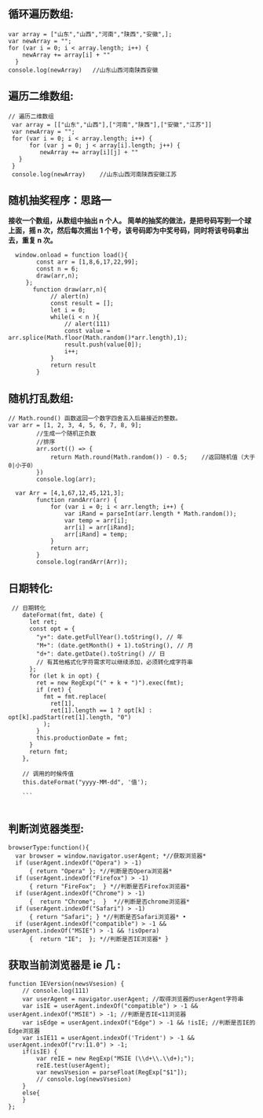 ## **循环遍历数组:**

```
var array = ["山东","山西","河南","陕西","安徽",];
var newArray = "";
for (var i = 0; i < array.length; i++) {
    newArray += array[i] + ""
  }
console.log(newArray)   //山东山西河南陕西安徽
```

## **遍历二维数组:**

```
// 遍历二维数组
 var array = [["山东","山西"],["河南","陕西"],["安徽","江苏"]]
 var newArray = "";
 for (var i = 0; i < array.length; i++) {
      for (var j = 0; j < array[i].length; j++) {
         newArray += array[i][j] + ""
   }
 }
 console.log(newArray)    //山东山西河南陕西安徽江苏
```

## **随机抽奖程序：思路一**

**接收一个数组，从数组中抽出 n 个人。**
**简单的抽奖的做法，是把号码写到一个球上面，摇 n 次，然后每次摇出 1 个号，该号码即为中奖号码，同时将该号码拿出去，重复 n 次。**

```
  window.onload = function load(){
    	const arr = [1,8,6,17,22,99];
    	const n = 6;
    	draw(arr,n);
     };
       function draw(arr,n){
    		// alert(n)
    		const result = [];
    		let i = 0;
    		while(i < n ){
    			// alert(111)
    			const value = arr.splice(Math.floor(Math.random()*arr.length),1);
    			result.push(value[0]);
    			i++;
    		}
    		return result
    	}
```

## **随机打乱数组:**

```
// Math.round() 函数返回一个数字四舍五入后最接近的整数。
var arr = [1, 2, 3, 4, 5, 6, 7, 8, 9];
		//生成一个随机正负数
		//排序
		arr.sort(() => {
			return Math.round(Math.random()) - 0.5;    //返回随机值（大于0|小于0）
		})
		console.log(arr);
```

```
  var Arr = [4,1,67,12,45,121,3];
		function randArr(arr) {
		    for (var i = 0; i < arr.length; i++) {
		        var iRand = parseInt(arr.length * Math.random());
		        var temp = arr[i];
		        arr[i] = arr[iRand];
		        arr[iRand] = temp;
		    }
		    return arr;
		}
		console.log(randArr(Arr));
```

## **日期转化:**

````
 // 日期转化
    dateFormat(fmt, date) {
      let ret;
      const opt = {
        "y+": date.getFullYear().toString(), // 年
        "M+": (date.getMonth() + 1).toString(), // 月
        "d+": date.getDate().toString() // 日
        // 有其他格式化字符需求可以继续添加，必须转化成字符串
      };
      for (let k in opt) {
        ret = new RegExp("(" + k + ")").exec(fmt);
        if (ret) {
          fmt = fmt.replace(
            ret[1],
            ret[1].length == 1 ? opt[k] : opt[k].padStart(ret[1].length, "0")
          );
        }
        this.productionDate = fmt;
      }
      return fmt;
    },

    // 调用的时候传值
    this.dateFormat("yyyy-MM-dd", '值');

    ```


````


## **判断浏览器类型:**

```
browserType:function(){
  var browser = window.navigator.userAgent; *//获取浏览器*
  if (userAgent.indexOf("Opera") > -1)
      { return "Opera" }; *//判断是否Opera浏览器*
  if (userAgent.indexOf("Firefox") > -1)
      { return "FireFox";  } *//判断是否Firefox浏览器*
  if (userAgent.indexOf("Chrome") > -1)
      {  return "Chrome";  }  *//判断是否chrome浏览器*
  if (userAgent.indexOf("Safari") > -1)
      { return "Safari"; } *//判断是否Safari浏览器* •
  if (userAgent.indexOf("compatible") > -1 && userAgent.indexOf("MSIE") > -1 && !isOpera)
      {  return "IE";  }; *//判断是否IE浏览器* }
```
## **获取当前浏览器是 ie 几 :**

```
function IEVersion(newsVsesion) {
    // console.log(111)
    var userAgent = navigator.userAgent; //取得浏览器的userAgent字符串
    var isIE = userAgent.indexOf("compatible") > -1 && userAgent.indexOf("MSIE") > -1; //判断是否IE<11浏览器
    var isEdge = userAgent.indexOf("Edge") > -1 && !isIE; //判断是否IE的Edge浏览器
    var isIE11 = userAgent.indexOf('Trident') > -1 && userAgent.indexOf("rv:11.0") > -1;
    if(isIE) {
        var reIE = new RegExp("MSIE (\\d+\\.\\d+);");
        reIE.test(userAgent);
        var newsVsesion = parseFloat(RegExp["$1"]);
        // console.log(newsVsesion)
    }
    else{
    }
};
```
